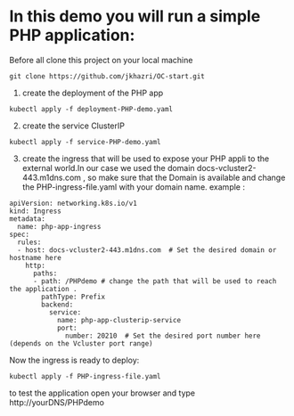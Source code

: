 # In this demo you will run a simple PHP application:

Before all clone this project on your local machine 
```
git clone https://github.com/jkhazri/OC-start.git
```
1. create the deployment of the PHP app
```
kubectl apply -f deployment-PHP-demo.yaml
```
2. create the service ClusterIP 
```
kubectl apply -f service-PHP-demo.yaml
```
3. create the ingress that will be used to expose your PHP appli to the external world.In our case we used the domain docs-vcluster2-443.m1dns.com , so make sure that the Domain is available and change the PHP-ingress-file.yaml with your domain name.
example :
```
apiVersion: networking.k8s.io/v1
kind: Ingress
metadata:
  name: php-app-ingress
spec:
  rules:
  - host: docs-vcluster2-443.m1dns.com  # Set the desired domain or hostname here
    http:
      paths:
      - path: /PHPdemo # change the path that will be used to reach the application .
        pathType: Prefix 
        backend:
          service:
            name: php-app-clusterip-service 
            port:
              number: 20210  # Set the desired port number here (depends on the Vcluster port range)
```
Now the ingress is ready to deploy:
```
kubectl apply -f PHP-ingress-file.yaml
```

 to test the application open your browser and type http://yourDNS/PHPdemo

